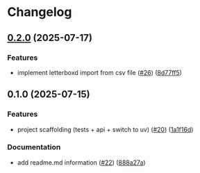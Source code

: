 # Changelog

## [0.2.0](https://github.com/mitch-jensen/movie_database/compare/v0.1.0...v0.2.0) (2025-07-17)


### Features

* implement letterboxd import from csv file ([#26](https://github.com/mitch-jensen/movie_database/issues/26)) ([8d77ff5](https://github.com/mitch-jensen/movie_database/commit/8d77ff5c0c0ca50fd9a42a6e5efe5f23daa0bbdc))

## 0.1.0 (2025-07-15)


### Features

* project scaffolding (tests + api + switch to uv) ([#20](https://github.com/mitch-jensen/movie_database/issues/20)) ([1a1f16d](https://github.com/mitch-jensen/movie_database/commit/1a1f16d707e8d15858e4d081cb2c33a12696a91e))


### Documentation

* add readme.md information ([#22](https://github.com/mitch-jensen/movie_database/issues/22)) ([888a27a](https://github.com/mitch-jensen/movie_database/commit/888a27a47c6d1320fc0d10acfa1623f423f2f389))
